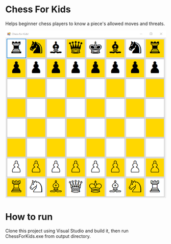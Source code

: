 # Chess For Kids
Helps beginner chess players to know a piece's allowed moves and threats.

![Chess for Kids!](./ChessForKids.gif)

# How to run
Clone this project using Visual Studio and build it, then run ChessForKids.exe from output directory.
